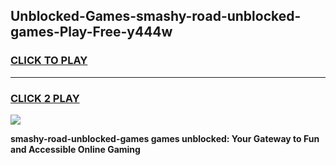 
## Unblocked-Games-smashy-road-unblocked-games-Play-Free-y444w
<h3>
<a href="https://premium76.site?title=smashy-road-unblocked-games&ref=10A">CLICK TO PLAY</a></h3>
<hr>

<h3>
<a href="https://premium76.site?title=smashy-road-unblocked-games&ref=10A">CLICK 2 PLAY</a>
  
</h3>

<a href="https://premium76.site?title=smashy-road-unblocked-games&ref=10A"><img src="https://clearcache.store/games.png"></a>


**smashy-road-unblocked-games games unblocked: Your Gateway to Fun and Accessible Online Gaming**
